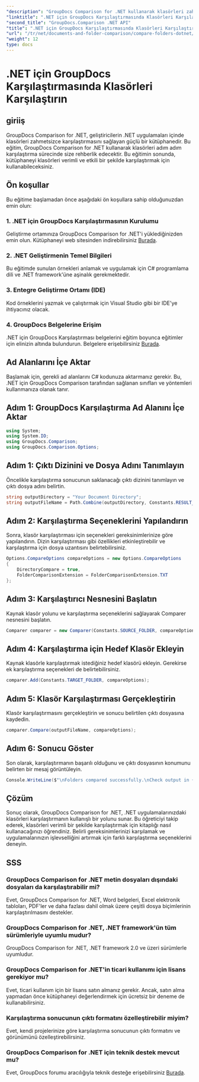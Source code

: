 ```yaml
---
"description": "GroupDocs Comparison for .NET kullanarak klasörleri zahmetsizce karşılaştırın. Verimli klasör karşılaştırması için adım adım açıklamalarımızı izleyin. .NET uygulamalarınızı geliştirin."
"linktitle": ".NET için GroupDocs Karşılaştırmasında Klasörleri Karşılaştırın"
"second_title": "GroupDocs.Comparison .NET API"
"title": ".NET için GroupDocs Karşılaştırmasında Klasörleri Karşılaştırın"
"url": "/tr/net/documents-and-folder-comparison/compare-folders-dotnet/"
"weight": 12
type: docs
---
```

# .NET için GroupDocs Karşılaştırmasında Klasörleri Karşılaştırın

## giriiş
GroupDocs Comparison for .NET, geliştiricilerin .NET uygulamaları içinde klasörleri zahmetsizce karşılaştırmasını sağlayan güçlü bir kütüphanedir. Bu eğitim, GroupDocs Comparison for .NET kullanarak klasörleri adım adım karşılaştırma sürecinde size rehberlik edecektir. Bu eğitimin sonunda, kütüphaneyi klasörleri verimli ve etkili bir şekilde karşılaştırmak için kullanabileceksiniz.
## Ön koşullar
Bu eğitime başlamadan önce aşağıdaki ön koşullara sahip olduğunuzdan emin olun:
### 1. .NET için GroupDocs Karşılaştırmasının Kurulumu
Geliştirme ortamınıza GroupDocs Comparison for .NET'i yüklediğinizden emin olun. Kütüphaneyi web sitesinden indirebilirsiniz [Burada](https://releases.groupdocs.com/comparison/net/).
### 2. .NET Geliştirmenin Temel Bilgileri
Bu eğitimde sunulan örnekleri anlamak ve uygulamak için C# programlama dili ve .NET framework'üne aşinalık gerekmektedir.
### 3. Entegre Geliştirme Ortamı (IDE)
Kod örneklerini yazmak ve çalıştırmak için Visual Studio gibi bir IDE'ye ihtiyacınız olacak.
### 4. GroupDocs Belgelerine Erişim
.NET için GroupDocs Karşılaştırması belgelerini eğitim boyunca eğitimler için elinizin altında bulundurun. Belgelere erişebilirsiniz [Burada](https://tutorials.groupdocs.com/comparison/net/).

## Ad Alanlarını İçe Aktar
Başlamak için, gerekli ad alanlarını C# kodunuza aktarmanız gerekir. Bu, .NET için GroupDocs Comparison tarafından sağlanan sınıfları ve yöntemleri kullanmanıza olanak tanır.
## Adım 1: GroupDocs Karşılaştırma Ad Alanını İçe Aktar
```csharp
using System;
using System.IO;
using GroupDocs.Comparison;
using GroupDocs.Comparison.Options;
```

## Adım 1: Çıktı Dizinini ve Dosya Adını Tanımlayın
Öncelikle karşılaştırma sonucunun saklanacağı çıktı dizinini tanımlayın ve çıktı dosya adını belirtin.
```csharp
string outputDirectory = "Your Document Directory";
string outputFileName = Path.Combine(outputDirectory, Constants.RESULT_FOLDER);
```
## Adım 2: Karşılaştırma Seçeneklerini Yapılandırın
Sonra, klasör karşılaştırması için seçenekleri gereksinimlerinize göre yapılandırın. Dizin karşılaştırması gibi özellikleri etkinleştirebilir ve karşılaştırma için dosya uzantısını belirtebilirsiniz.
```csharp
Options.CompareOptions compareOptions = new Options.CompareOptions
{
    DirectoryCompare = true,
    FolderComparisonExtension = FolderComparisonExtension.TXT
};
```
## Adım 3: Karşılaştırıcı Nesnesini Başlatın
Kaynak klasör yolunu ve karşılaştırma seçeneklerini sağlayarak Comparer nesnesini başlatın.
```csharp
Comparer comparer = new Comparer(Constants.SOURCE_FOLDER, compareOptions);
```
## Adım 4: Karşılaştırma için Hedef Klasör Ekleyin
Kaynak klasörle karşılaştırmak istediğiniz hedef klasörü ekleyin. Gerekirse ek karşılaştırma seçenekleri de belirtebilirsiniz.
```csharp
comparer.Add(Constants.TARGET_FOLDER, compareOptions);
```
## Adım 5: Klasör Karşılaştırması Gerçekleştirin
Klasör karşılaştırmasını gerçekleştirin ve sonucu belirtilen çıktı dosyasına kaydedin.
```csharp
comparer.Compare(outputFileName, compareOptions);
```
## Adım 6: Sonucu Göster
Son olarak, karşılaştırmanın başarılı olduğunu ve çıktı dosyasının konumunu belirten bir mesaj görüntüleyin.
```csharp
Console.WriteLine($"\nFolders compared successfully.\nCheck output in {Directory.GetCurrentDirectory()}.");
```

## Çözüm
Sonuç olarak, GroupDocs Comparison for .NET, .NET uygulamalarınızdaki klasörleri karşılaştırmanın kullanışlı bir yolunu sunar. Bu öğreticiyi takip ederek, klasörleri verimli bir şekilde karşılaştırmak için kitaplığı nasıl kullanacağınızı öğrendiniz. Belirli gereksinimlerinizi karşılamak ve uygulamalarınızın işlevselliğini artırmak için farklı karşılaştırma seçeneklerini deneyin.
## SSS
### GroupDocs Comparison for .NET metin dosyaları dışındaki dosyaları da karşılaştırabilir mi?
Evet, GroupDocs Comparison for .NET, Word belgeleri, Excel elektronik tabloları, PDF'ler ve daha fazlası dahil olmak üzere çeşitli dosya biçimlerinin karşılaştırılmasını destekler.
### GroupDocs Comparison for .NET, .NET framework'ün tüm sürümleriyle uyumlu mudur?
GroupDocs Comparison for .NET, .NET framework 2.0 ve üzeri sürümlerle uyumludur.
### GroupDocs Comparison for .NET'in ticari kullanımı için lisans gerekiyor mu?
Evet, ticari kullanım için bir lisans satın almanız gerekir. Ancak, satın alma yapmadan önce kütüphaneyi değerlendirmek için ücretsiz bir deneme de kullanabilirsiniz.
### Karşılaştırma sonucunun çıktı formatını özelleştirebilir miyim?
Evet, kendi projelerinize göre karşılaştırma sonucunun çıktı formatını ve görünümünü özelleştirebilirsiniz.
### GroupDocs Comparison for .NET için teknik destek mevcut mu?
Evet, GroupDocs forumu aracılığıyla teknik desteğe erişebilirsiniz [Burada](https://forum.groupdocs.com/c/comparison/12).
